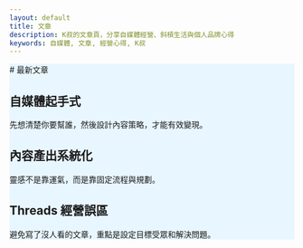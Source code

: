 ```yaml
---
layout: default
title: 文章
description: K叔的文章頁，分享自媒體經營、斜槓生活與個人品牌心得
keywords: 自媒體, 文章, 經營心得, K叔
---
```


<div class="card-section" style="background:#e8f6ff;">
  # 最新文章  
<div class="card-section">
  <h2>自媒體起手式</h2>
  <p>先想清楚你要幫誰，然後設計內容策略，才能有效變現。</p>
</div>

<div class="card-section">
  <h2>內容產出系統化</h2>
  <p>靈感不是靠運氣，而是靠固定流程與規劃。</p>
</div>

<div class="card-section">
  <h2>Threads 經營誤區</h2>
  <p>避免寫了沒人看的文章，重點是設定目標受眾和解決問題。</p>
</div>

